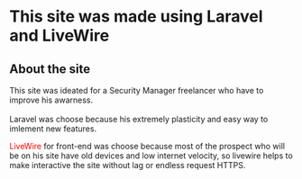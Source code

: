 # This site was made using Laravel and LiveWire

## About the site 

This site was ideated for a Security Manager freelancer who have to improve his awarness. <br>
<br>
Laravel was choose because his extremely plasticity and easy way to imlement new features.

<span style="color: red"> LiveWire </span> for front-end was choose because most of the prospect who will be on his site have old devices and low internet velocity, so livewire helps to make interactive the site without lag or endless request HTTPS.
